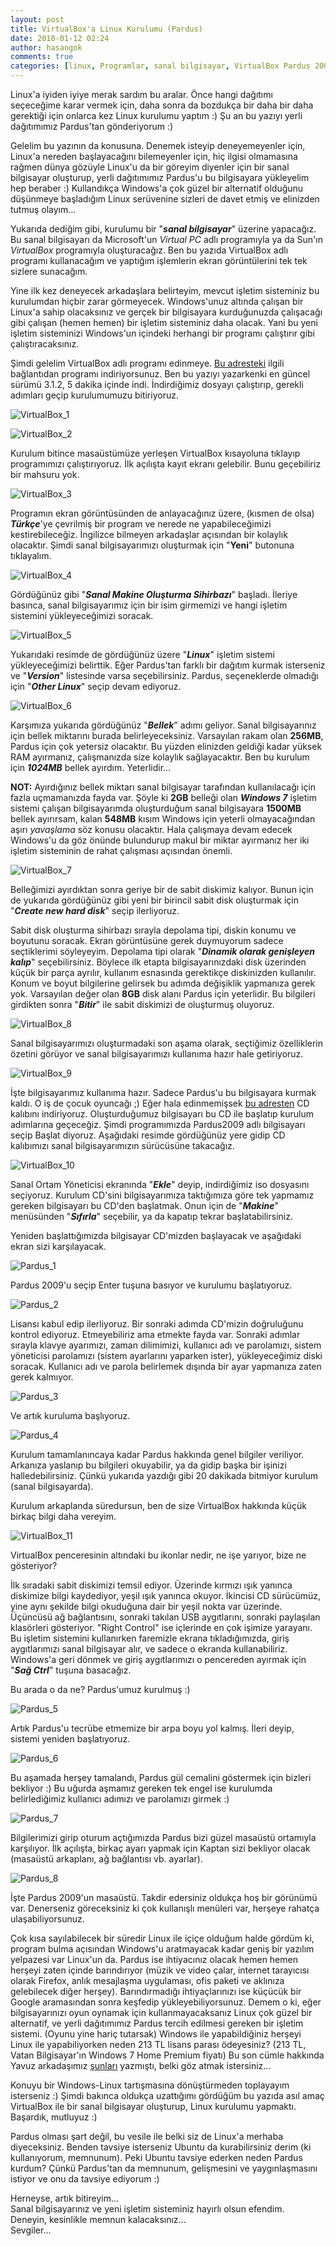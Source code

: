 ```yaml
---
layout: post
title: VirtualBox'a Linux Kurulumu (Pardus)
date: 2010-01-12 02:24
author: hasangok
comments: true
categories: [linux, Programlar, sanal bilgisayar, VirtualBox Pardus 2009 kurulumu, VirtualPC]
---
```

Linux'a iyiden iyiye merak sardım bu aralar. Önce hangi dağıtımı seçeceğime karar vermek için, daha sonra da bozdukça bir daha bir daha gerektiği için onlarca kez Linux kurulumu yaptım :) Şu an bu yazıyı yerli dağıtımımız Pardus'tan gönderiyorum :)

Gelelim bu yazının da konusuna. Denemek isteyip deneyemeyenler için, Linux'a nereden başlayacağını bilemeyenler için, hiç ilgisi olmamasına rağmen dünya gözüyle Linux'u da bir göreyim diyenler için bir sanal bilgisayar oluşturup, yerli dağıtımımız Pardus'u bu bilgisayara yükleyelim hep beraber :) Kullandıkça Windows'a çok güzel bir alternatif olduğunu düşünmeye başladığım Linux serüvenine sizleri de davet etmiş ve elinizden tutmuş olayım...

Yukarıda dediğim gibi, kurulumu bir "***sanal bilgisayar***" üzerine yapacağız. Bu sanal bilgisayarı da Microsoft'un *Virtual PC* adlı programıyla ya da Sun'ın *VirtualBox* programıyla oluşturacağız. Ben bu yazıda VirtualBox adlı programı kullanacağım ve yaptığım işlemlerin ekran görüntülerini tek tek sizlere sunacağım.

Yine ilk kez deneyecek arkadaşlara belirteyim, mevcut işletim sisteminiz bu kurulumdan hiçbir zarar görmeyecek. Windows'unuz altında çalışan bir Linux'a sahip olacaksınız ve gerçek bir bilgisayara kurduğunuzda çalışacağı gibi çalışan (hemen hemen) bir işletim sisteminiz daha olacak. Yani bu yeni işletim sisteminizi Windows'un içindeki herhangi bir programı çalıştırır gibi çalıştıracaksınız.

Şimdi gelelim VirtualBox adlı programı edinmeye. [Bu adresteki](http://www.virtualbox.org/wiki/Downloads)  ilgili bağlantıdan programı indiriyorsunuz. Ben bu yazıyı yazarkenki en güncel sürümü 3.1.2, 5 dakika içinde indi. İndirdiğimiz dosyayı çalıştırıp, gerekli adımları geçip kurulumumuzu bitiriyoruz.

![VirtualBox_1](http://www.hasangok.com.tr/wp-content/uploads/2010/01/VirtualBox_1.png)

![VirtualBox_2](http://www.hasangok.com.tr/wp-content/uploads/2010/01/VirtualBox_2.png)

Kurulum bitince masaüstümüze yerleşen VirtualBox kısayoluna tıklayıp programımızı çalıştırıyoruz. İlk açılışta kayıt ekranı gelebilir. Bunu geçebiliriz bir mahsuru yok.

![VirtualBox_3](http://www.hasangok.com.tr/wp-content/uploads/2010/01/VirtualBox_3.png)

Programın ekran görüntüsünden de anlayacağınız üzere, (kısmen de olsa) ***Türkçe***'ye çevrilmiş bir program ve nerede ne yapabileceğimizi kestirebileceğiz. İngilizce bilmeyen arkadaşlar açısından bir kolaylık olacaktır. Şimdi sanal bilgisayarımızı oluşturmak için "**Yeni**" butonuna tıklayalım.

![VirtualBox_4](http://www.hasangok.com.tr/wp-content/uploads/2010/01/VirtualBox_4.png)

Gördüğünüz gibi "***Sanal Makine Oluşturma Sihirbazı***" başladı. İleriye basınca, sanal bilgisayarımız için bir isim girmemizi ve hangi işletim sistemini yükleyeceğimizi soracak.

![VirtualBox_5](http://www.hasangok.com.tr/wp-content/uploads/2010/01/VirtualBox_5.png)

Yukarıdaki resimde de gördüğünüz üzere "***Linux***" işletim sistemi yükleyeceğimizi belirttik. Eğer Pardus'tan farklı bir dağıtım kurmak isterseniz ve "***Version***" listesinde varsa seçebilirsiniz. Pardus, seçeneklerde olmadığı için "***Other Linux***" seçip devam ediyoruz.

![VirtualBox_6](http://www.hasangok.com.tr/wp-content/uploads/2010/01/VirtualBox_6.png)

Karşımıza yukarıda gördüğünüz "***Bellek***" adımı geliyor. Sanal bilgisayarınız için bellek miktarını burada belirleyeceksiniz. Varsayılan rakam olan **256MB**, Pardus için çok yetersiz olacaktır. Bu yüzden elinizden geldiği kadar yüksek RAM ayırmanız, çalışmanızda size kolaylık sağlayacaktır. Ben bu kurulum için ***1024MB*** bellek ayırdım. Yeterlidir...

**NOT:** Ayırdığınız bellek miktarı sanal bilgisayar tarafından kullanılacağı için fazla uçmamanızda fayda var. Şöyle ki **2GB** belleği olan ***Windows 7*** işletim sistemi çalışan bilgisayarımda oluşturduğum sanal bilgisayara **1500MB** bellek ayırırsam, kalan **548MB** kısım Windows için yeterli olmayacağından aşırı *yavaşlama* söz konusu olacaktır. Hala çalışmaya devam edecek Windows'u da göz önünde bulundurup makul bir miktar ayırmanız her iki işletim sisteminin de rahat çalışması açısından önemli.

![VirtualBox_7](http://www.hasangok.com.tr/wp-content/uploads/2010/01/VirtualBox_7.png)

Belleğimizi ayırdıktan sonra geriye bir de sabit diskimiz kalıyor. Bunun için de yukarıda gördüğünüz gibi yeni bir birincil sabit disk oluşturmak için "***Create new hard disk***" seçip ilerliyoruz.

Sabit disk oluşturma sihirbazı sırayla depolama tipi, diskin konumu ve boyutunu soracak. Ekran görüntüsüne gerek duymuyorum sadece seçtiklerimi söyleyeyim. Depolama tipi olarak "***Dinamik olarak genişleyen kalıp***" seçebilirsiniz. Böylece ilk etapta bilgisayarınızdaki disk üzerinden küçük bir parça ayrılır, kullanım esnasında gerektikçe diskinizden kullanılır. Konum ve boyut bilgilerine gelirsek bu adımda değişiklik yapmanıza gerek yok. Varsayılan değer olan **8GB** disk alanı Pardus için yeterlidir. Bu bilgileri girdikten sonra "***Bitir***" ile sabit diskimizi de oluşturmuş oluyoruz.

![VirtualBox_8](http://www.hasangok.com.tr/wp-content/uploads/2010/01/VirtualBox_8.png)

Sanal bilgisayarımızı oluşturmadaki son aşama olarak, seçtiğimiz özelliklerin özetini görüyor ve sanal bilgisayarımızı kullanıma hazır hale getiriyoruz.

![VirtualBox_9](http://www.hasangok.com.tr/wp-content/uploads/2010/01/VirtualBox_9.png)

İşte bilgisayarımız kullanıma hazır. Sadece Pardus'u bu bilgisayara kurmak kaldı. O iş de çocuk oyuncağı ;) Eğer hala edinmemişsek [bu adresten](ftp://ftp.pardus.org.tr/pub/pardus/kurulan/2009/Pardus_2009.iso) CD kalıbını indiriyoruz. Oluşturduğumuz bilgisayarı bu CD ile başlatıp kurulum adımlarına geçeceğiz. Şimdi programımızda Pardus2009 adlı bilgisayarı seçip Başlat diyoruz. Aşağıdaki resimde gördüğünüz yere gidip CD kalıbımızı sanal bilgisayarımızın sürücüsüne takacağız.

![VirtualBox_10](http://www.hasangok.com.tr/wp-content/uploads/2010/01/VirtualBox_10.png)

Sanal Ortam Yöneticisi ekranında "***Ekle***" deyip, indirdiğimiz iso dosyasını seçiyoruz. Kurulum CD'sini bilgisayarımıza taktığımıza göre tek yapmamız gereken bilgisayarı bu CD'den başlatmak. Onun için de "***Makine***" menüsünden "***Sıfırla***" seçebilir, ya da kapatıp tekrar başlatabilirsiniz.

Yeniden başlattığımızda bilgisayar CD'mizden başlayacak ve aşağıdaki ekran sizi karşılayacak.

![Pardus_1](http://www.hasangok.com.tr/wp-content/uploads/2010/01/Pardus_1.png)

Pardus 2009'u seçip Enter tuşuna basıyor ve kurulumu başlatıyoruz.

![Pardus_2](http://www.hasangok.com.tr/wp-content/uploads/2010/01/Pardus_2.png)

Lisansı kabul edip ilerliyoruz. Bir sonraki adımda CD'mizin doğruluğunu kontrol ediyoruz. Etmeyebiliriz ama etmekte fayda var. Sonraki adımlar sırayla klavye ayarımızı, zaman dilimimizi, kullanıcı adı ve parolamızı, sistem yöneticisi parolamızı (sistem ayarlarını yaparken ister), yükleyeceğimiz diski soracak. Kullanıcı adı ve parola belirlemek dışında bir ayar yapmanıza zaten gerek kalmıyor.

![Pardus_3](http://www.hasangok.com.tr/wp-content/uploads/2010/01/Pardus_3.png)

Ve artık kuruluma başlıyoruz.

![Pardus_4](http://www.hasangok.com.tr/wp-content/uploads/2010/01/Pardus_4.png)

Kurulum tamamlanıncaya kadar Pardus hakkında genel bilgiler veriliyor. Arkanıza yaslanıp bu bilgileri okuyabilir, ya da gidip başka bir işinizi halledebilirsiniz. Çünkü yukarıda yazdığı gibi 20 dakikada bitmiyor kurulum (sanal bilgisayarda).

Kurulum arkaplanda süredursun, ben de size VirtualBox hakkında küçük birkaç bilgi daha vereyim.

![VirtualBox_11](http://www.hasangok.com.tr/wp-content/uploads/2010/01/VirtualBox_11.png)

VirtualBox penceresinin altındaki bu ikonlar nedir, ne işe yarıyor, bize ne gösteriyor?

İlk sıradaki sabit diskimizi temsil ediyor. Üzerinde kırmızı ışık yanınca diskimize bilgi kaydediyor, yeşil ışık yanınca okuyor. İkincisi CD sürücümüz, yine aynı şekilde bilgi okuduğuna dair bir yeşil nokta var üzerinde. Üçüncüsü ağ bağlantısını, sonraki takılan USB aygıtlarını, sonraki paylaşılan klasörleri gösteriyor. "Right Control" ise içlerinde en çok işimize yarayanı. Bu işletim sistemini kullanırken faremizle ekrana tıkladığımızda, giriş aygıtlarımızı sanal bilgisayar alır, ve sadece o ekranda kullanabiliriz. Windows'a geri dönmek ve giriş aygıtlarımızı o pencereden ayırmak için "***Sağ Ctrl***" tuşuna basacağız.

Bu arada o da ne? Pardus'umuz kurulmuş :)

![Pardus_5](http://www.hasangok.com.tr/wp-content/uploads/2010/01/Pardus_5.png)

Artık Pardus'u tecrübe etmemize bir arpa boyu yol kalmış. İleri deyip, sistemi yeniden başlatıyoruz.

![Pardus_6](http://www.hasangok.com.tr/wp-content/uploads/2010/01/Pardus_6.png)

Bu aşamada herşey tamalandı, Pardus gül cemalini göstermek için bizleri bekliyor :) Bu uğurda aşmamız gereken tek engel ise kurulumda belirlediğimiz kullanıcı adımızı ve parolamızı girmek :)

![Pardus_7](http://www.hasangok.com.tr/wp-content/uploads/2010/01/Pardus_7.png)

Bilgilerimizi girip oturum açtığımızda Pardus bizi güzel masaüstü ortamıyla karşılıyor. İlk açılışta, birkaç ayarı yapmak için Kaptan sizi bekliyor olacak (masaüstü arkaplanı, ağ bağlantısı vb. ayarlar).

![Pardus_8](http://www.hasangok.com.tr/wp-content/uploads/2010/01/Pardus_8.png)

İşte Pardus 2009'un masaüstü. Takdir edersiniz oldukça hoş bir görünümü var. Denerseniz göreceksiniz ki çok kullanışlı menüleri var, herşeye rahatça ulaşabiliyorsunuz.

Çok kısa sayılabilecek bir süredir Linux ile içiçe olduğum halde gördüm ki, program bulma açısından Windows'u aratmayacak kadar geniş bir yazılım yelpazesi var Linux'un da. Pardus ise ihtiyacınız olacak hemen hemen herşeyi zaten içinde barındırıyor (müzik ve video çalar, internet tarayıcısı olarak Firefox, anlık mesajlaşma uygulaması, ofis paketi ve aklınıza gelebilecek diğer herşey). Barındırmadığı ihtiyaçlarınızı ise küçücük bir Google aramasından sonra keşfedip yükleyebiliyorsunuz. Demem o ki, eğer bilgisayarınızı oyun oynamak için kullanmayacaksanız Linux çok güzel bir alternatif, ve yerli dağıtımımız Pardus tercih edilmesi gereken bir işletim sistemi. (Oyunu yine hariç tutarsak) Windows ile yapabildiğiniz herşeyi Linux ile yapabiliyorken neden 213 TL lisans parası ödeyesiniz? (213 TL, Vatan Bilgisayar'ın Windows 7 Home Premium fiyatı) Bu son cümle hakkında Yavuz arkadaşımız [şunları](http://www.turkcejava.com/index.php/ev-kullanicilari-icin-neden-linux) yazmıştı, belki göz atmak istersiniz...

Konuyu bir Windows-Linux tartışmasına dönüştürmeden toplayayım isterseniz :) Şimdi bakınca oldukça uzattığımı gördüğüm bu yazıda asıl amaç VirtualBox ile bir sanal bilgisayar oluşturup, Linux kurulumu yapmaktı. Başardık, mutluyuz :)

Pardus olması şart değil, bu vesile ile belki siz de Linux'a merhaba diyeceksiniz. Benden tavsiye isterseniz Ubuntu da kurabilirsiniz derim (ki kullanıyorum, memnunum). Peki Ubuntu tavsiye ederken neden Pardus kurdum? Çünkü Pardus'tan da memnunum, gelişmesini ve yaygınlaşmasını istiyor ve onu da tavsiye ediyorum :)

Herneyse, artık bitireyim...  
Sanal bilgisayarınız ve yeni işletim sisteminiz hayırlı olsun efendim.  
Deneyin, kesinlikle memnun kalacaksınız...  
Sevgiler...
